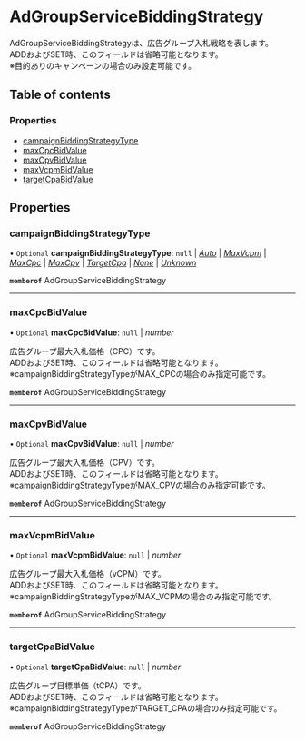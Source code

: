 # AdGroupServiceBiddingStrategy


<div lang=\"ja\"> AdGroupServiceBiddingStrategyは、広告グループ入札戦略を表します。<br> ADDおよびSET時、このフィールドは省略可能となります。<br> ※目的ありのキャンペーンの場合のみ設定可能です。 </div> 

## Table of contents

### Properties

- [campaignBiddingStrategyType](adgroupservicebiddingstrategy.md#campaignbiddingstrategytype)
- [maxCpcBidValue](adgroupservicebiddingstrategy.md#maxcpcbidvalue)
- [maxCpvBidValue](adgroupservicebiddingstrategy.md#maxcpvbidvalue)
- [maxVcpmBidValue](adgroupservicebiddingstrategy.md#maxvcpmbidvalue)
- [targetCpaBidValue](adgroupservicebiddingstrategy.md#targetcpabidvalue)

## Properties

### campaignBiddingStrategyType

• `Optional` **campaignBiddingStrategyType**: ``null`` \| [*Auto*](./enums/adgroupservicecampaignbiddingstrategytype.md#auto) \| [*MaxVcpm*](./enums/adgroupservicecampaignbiddingstrategytype.md#maxvcpm) \| [*MaxCpc*](./enums/adgroupservicecampaignbiddingstrategytype.md#maxcpc) \| [*MaxCpv*](./enums/adgroupservicecampaignbiddingstrategytype.md#maxcpv) \| [*TargetCpa*](./enums/adgroupservicecampaignbiddingstrategytype.md#targetcpa) \| [*None*](./enums/adgroupservicecampaignbiddingstrategytype.md#none) \| [*Unknown*](./enums/adgroupservicecampaignbiddingstrategytype.md#unknown)

**`memberof`** AdGroupServiceBiddingStrategy

___

### maxCpcBidValue

• `Optional` **maxCpcBidValue**: ``null`` \| *number*

<div lang=\"ja\"> 広告グループ最大入札価格（CPC）です。<br> ADDおよびSET時、このフィールドは省略可能となります。<br> ※campaignBiddingStrategyTypeがMAX_CPCの場合のみ指定可能です。 </div> 

**`memberof`** AdGroupServiceBiddingStrategy

___

### maxCpvBidValue

• `Optional` **maxCpvBidValue**: ``null`` \| *number*

<div lang=\"ja\"> 広告グループ最大入札価格（CPV）です。<br> ADDおよびSET時、このフィールドは省略可能となります。<br> ※campaignBiddingStrategyTypeがMAX_CPVの場合のみ指定可能です。 </div> 

**`memberof`** AdGroupServiceBiddingStrategy

___

### maxVcpmBidValue

• `Optional` **maxVcpmBidValue**: ``null`` \| *number*

<div lang=\"ja\"> 広告グループ最大入札価格（vCPM）です。<br> ADDおよびSET時、このフィールドは省略可能となります。<br> ※campaignBiddingStrategyTypeがMAX_VCPMの場合のみ指定可能です。 </div> 

**`memberof`** AdGroupServiceBiddingStrategy

___

### targetCpaBidValue

• `Optional` **targetCpaBidValue**: ``null`` \| *number*

<div lang=\"ja\"> 広告グループ目標単価（tCPA）です。<br> ADDおよびSET時、このフィールドは省略可能となります。<br> ※campaignBiddingStrategyTypeがTARGET_CPAの場合のみ指定可能です。 </div> 

**`memberof`** AdGroupServiceBiddingStrategy
